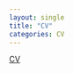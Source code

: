 ```yaml
---
layout: single
title: "CV"
categories: CV
---
```

[CV](https://www.dropbox.com/scl/fi/ewdhj86v2sfucm8n8nad5/Yeowoon_CV_Jan24.pdf?rlkey=ksy57ljvoby8sr67oz58u3594&dl=0)
